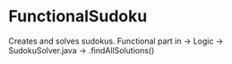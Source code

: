 # FunctionalSudoku

Creates and solves sudokus. 
Functional part in -> Logic -> SudokuSolver.java -> .findAllSolutions()
